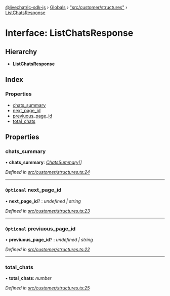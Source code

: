 [@livechat/lc-sdk-js](../README.md) › [Globals](../globals.md) › ["src/customer/structures"](../modules/_src_customer_structures_.md) › [ListChatsResponse](_src_customer_structures_.listchatsresponse.md)

# Interface: ListChatsResponse

## Hierarchy

* **ListChatsResponse**

## Index

### Properties

* [chats_summary](_src_customer_structures_.listchatsresponse.md#chats_summary)
* [next_page_id](_src_customer_structures_.listchatsresponse.md#optional-next_page_id)
* [previuous_page_id](_src_customer_structures_.listchatsresponse.md#optional-previuous_page_id)
* [total_chats](_src_customer_structures_.listchatsresponse.md#total_chats)

## Properties

###  chats_summary

• **chats_summary**: *[ChatsSummary](_src_objects_index_.chatssummary.md)[]*

*Defined in [src/customer/structures.ts:24](https://github.com/livechat/lc-sdk-js/blob/ce4846a/src/customer/structures.ts#L24)*

___

### `Optional` next_page_id

• **next_page_id**? : *undefined | string*

*Defined in [src/customer/structures.ts:23](https://github.com/livechat/lc-sdk-js/blob/ce4846a/src/customer/structures.ts#L23)*

___

### `Optional` previuous_page_id

• **previuous_page_id**? : *undefined | string*

*Defined in [src/customer/structures.ts:22](https://github.com/livechat/lc-sdk-js/blob/ce4846a/src/customer/structures.ts#L22)*

___

###  total_chats

• **total_chats**: *number*

*Defined in [src/customer/structures.ts:25](https://github.com/livechat/lc-sdk-js/blob/ce4846a/src/customer/structures.ts#L25)*
